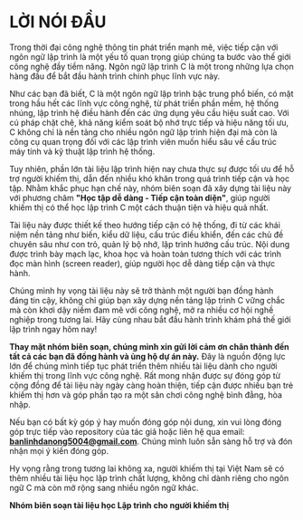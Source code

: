 # **LỜI NÓI ĐẦU**

Trong thời đại công nghệ thông tin phát triển mạnh mẽ, việc tiếp cận với ngôn ngữ lập trình là một yếu tố quan trọng giúp chúng ta bước vào thế giới công nghệ đầy tiềm năng. Ngôn ngữ lập trình C là một trong những lựa chọn hàng đầu để bắt đầu hành trình chinh phục lĩnh vực này.

Như các bạn đã biết, C là một ngôn ngữ lập trình bậc trung phổ biến, có mặt trong hầu hết các lĩnh vực công nghệ, từ phát triển phần mềm, hệ thống nhúng, lập trình hệ điều hành đến các ứng dụng yêu cầu hiệu suất cao. Với cú pháp chặt chẽ, khả năng kiểm soát bộ nhớ trực tiếp và hiệu năng tối ưu, C không chỉ là nền tảng cho nhiều ngôn ngữ lập trình hiện đại mà còn là công cụ quan trọng đối với các lập trình viên muốn hiểu sâu về cấu trúc máy tính và kỹ thuật lập trình hệ thống.

Tuy nhiên, phần lớn tài liệu lập trình hiện nay chưa thực sự được tối ưu để hỗ trợ người khiếm thị, dẫn đến nhiều khó khăn trong quá trình tiếp cận và học tập. Nhằm khắc phục hạn chế này, nhóm biên soạn đã xây dựng tài liệu này với phương châm **"Học tập dễ dàng - Tiếp cận toàn diện"**, giúp người khiếm thị có thể học lập trình C một cách thuận tiện và hiệu quả nhất.

Tài liệu này được thiết kế theo hướng tiếp cận có hệ thống, đi từ các khái niệm nền tảng như biến, kiểu dữ liệu, cấu trúc điều khiển, đến các chủ đề chuyên sâu như con trỏ, quản lý bộ nhớ, lập trình hướng cấu trúc. Nội dung được trình bày mạch lạc, khoa học và hoàn toàn tương thích với các trình đọc màn hình (screen reader), giúp người học dễ dàng tiếp cận và thực hành.

Chúng mình hy vọng tài liệu này sẽ trở thành một người bạn đồng hành đáng tin cậy, không chỉ giúp bạn xây dựng nền tảng lập trình C vững chắc mà còn khơi dậy niềm đam mê với công nghệ, mở ra nhiều cơ hội nghề nghiệp trong tương lai. Hãy cùng nhau bắt đầu hành trình khám phá thế giới lập trình ngay hôm nay!

**Thay mặt nhóm biên soạn, chúng mình xin gửi lời cảm ơn chân thành đến tất cả các bạn đã đồng hành và ủng hộ dự án này.** Đây là nguồn động lực lớn để chúng mình tiếp tục phát triển thêm nhiều tài liệu dành cho người khiếm thị trong lĩnh vực công nghệ. Rất mong nhận được sự đóng góp từ cộng đồng để tài liệu này ngày càng hoàn thiện, tiếp cận được nhiều bạn trẻ khiếm thị hơn và góp phần tạo ra một sân chơi công nghệ bình đẳng, hòa nhập.

Nếu bạn có bất kỳ góp ý hay muốn đóng góp nội dung, xin vui lòng đóng góp trực tiếp vào repository của tác giả hoặc liên hệ qua email: **banlinhdanong5004@gmail.com**. Chúng mình luôn sẵn sàng hỗ trợ và đón nhận mọi ý kiến đóng góp.

Hy vọng rằng trong tương lai không xa, người khiếm thị tại Việt Nam sẽ có thêm nhiều tài liệu học lập trình chất lượng, không chỉ dành riêng cho ngôn ngữ C mà còn mở rộng sang nhiều ngôn ngữ khác. 

**Nhóm biên soạn tài liệu học Lập trình cho người khiếm thị**